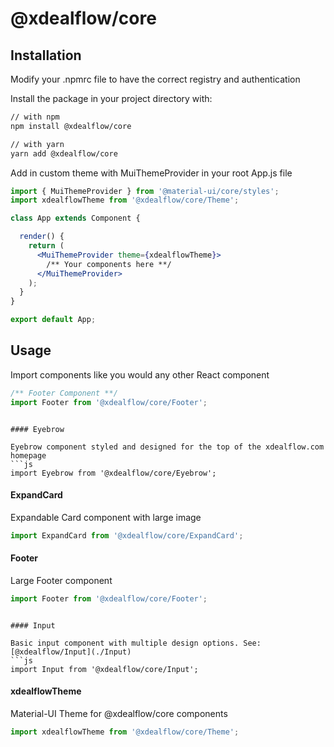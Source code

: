 # @xdealflow/core



## Installation

Modify your .npmrc file to have the correct registry and authentication

Install the package in your project directory with:

```sh
// with npm
npm install @xdealflow/core

// with yarn
yarn add @xdealflow/core
```

Add in custom theme with MuiThemeProvider in your root App.js file
```jsx
import { MuiThemeProvider } from '@material-ui/core/styles';
import xdealflowTheme from '@xdealflow/core/Theme';

class App extends Component {

  render() {
    return (
      <MuiThemeProvider theme={xdealflowTheme}>
        /** Your components here **/
      </MuiThemeProvider>
    );
  }
}

export default App;
```


## Usage

Import components like you would any other React component

```js
/** Footer Component **/
import Footer from '@xdealflow/core/Footer';
```



```

#### Eyebrow

Eyebrow component styled and designed for the top of the xdealflow.com homepage
```js
import Eyebrow from '@xdealflow/core/Eyebrow';
```

#### ExpandCard

Expandable Card component with large image
```js
import ExpandCard from '@xdealflow/core/ExpandCard';
```




#### Footer

Large Footer component
```js
import Footer from '@xdealflow/core/Footer';
```



```

#### Input

Basic input component with multiple design options. See: [@xdealflow/Input](./Input)
```js
import Input from '@xdealflow/core/Input';
```






#### xdealflowTheme

Material-UI Theme for @xdealflow/core components
```js
import xdealflowTheme from '@xdealflow/core/Theme';
```
